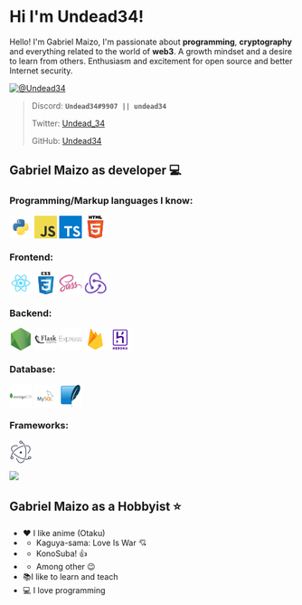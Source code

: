 # Hi I'm Undead34!

Hello! I'm Gabriel Maizo, I'm passionate about **programming**, **cryptography** and everything related to the world of **web3**.
A growth mindset and a desire to learn from others.
Enthusiasm and excitement for open source and better Internet security. 

[![@Undead34](https://discord.c99.nl/widget/theme-5/833091740134801458.png)](https://discordapp.com/users/Undead34)

> Discord: **`Undead34#9907 || undead34`** 
> 
> Twitter: [Undead_34](https://twitter.com/Undead_34) 
> 
> GitHub: [Undead34](https://github.com/Undead34) 

## Gabriel Maizo as developer 💻
### Programming/Markup languages I know:
<div> 
  <img align="center" alt="Python" width="40px" src="https://raw.githubusercontent.com/github/explore/master/topics/python/python.png" />
   <img align="center" alt="JavaScript" width="40px" src="https://raw.githubusercontent.com/github/explore/master/topics/javascript/javascript.png" />
  <img align="center" alt="TypeScript" width="40px" src="https://raw.githubusercontent.com/github/explore/master/topics/typescript/typescript.png" />
  <img align="center" alt="HTML5" width="40px" src="https://raw.githubusercontent.com/github/explore/master/topics/html/html.png" />
</div>

### Frontend:
<div>
   <img align="center" alt="React" width="40px" src="https://raw.githubusercontent.com/github/explore/master/topics/react/react.png" />
  <img align="center" alt="CSS" width="40px" src="https://raw.githubusercontent.com/github/explore/master/topics/css/css.png" />
  <img align="center" alt="SASS" width="40px" src="https://raw.githubusercontent.com/github/explore/master/topics/sass/sass.png" />
  <img align="center" alt="Redux" width="40px" src="https://raw.githubusercontent.com/github/explore/master/topics/redux/redux.png" />
</div>


### Backend:
  <div>
    <img align="center" alt="Node.js" width="40px" src="https://raw.githubusercontent.com/github/explore/master/topics/nodejs/nodejs.png" />
    <img align="center" alt="Flask" width="40px" src="https://raw.githubusercontent.com/github/explore/master/topics/flask/flask.png" />
    <img align="center" alt="Express" width="40px" src="https://raw.githubusercontent.com/github/explore/master/topics/express/express.png" />
    <img align="center" alt="Firebase" width="40px" src="https://raw.githubusercontent.com/github/explore/master/topics/firebase/firebase.png" />
    <img align="center" alt="Heroku" width="40px" src="https://raw.githubusercontent.com/github/explore/master/topics/heroku/heroku.png" />
  </div>
  
### Database:
  <div>
    <img align="center" alt="MongoDB" width="40px" src="https://raw.githubusercontent.com/github/explore/master/topics/mongodb/mongodb.png" />
    <img align="center" alt="MySQL" width="40px" src="https://raw.githubusercontent.com/github/explore/master/topics/mysql/mysql.png" />
    <img align="center" alt="SQLite" width="40px" src="https://raw.githubusercontent.com/github/explore/master/topics/sqlite/sqlite.png" />
  </div>
  
### Frameworks:
  <img align="center" alt="Electron" width="40px" src="https://raw.githubusercontent.com/github/explore/master/topics/electron/electron.png" />

<br/>

[![](https://github-readme-stats.vercel.app/api?username=Undead34&show_icons=true&layout=compact&theme=ligth&count_private=true)](https://github.com/Undead34)

## Gabriel Maizo as a Hobbyist ⭐️
- ❤️ I like anime (Otaku)
- - Kaguya-sama: Love Is War 💘
- - KonoSuba! 👍
- - Among other 😉
- 📚I like to learn and teach
- 💻 I love programming
